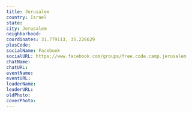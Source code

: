 ```yaml
---
title: Jerusalem
country: Israel
state: 
city: Jerusalem
neighborhood: 
coordinates: 31.779113, 35.226629
plusCode:
socialName: Facebook
socialURL: https://www.facebook.com/groups/free.code.camp.jerusalem
chatName:
chatURL:
eventName:
eventURL:
leaderName:
leaderURL:
oldPhoto: 
coverPhoto:
---
```

